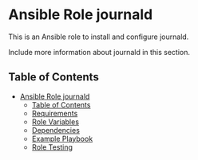 Ansible Role journald
=========

This is an Ansible role to install and configure journald.

Include more information about journald in this section.

Table of Contents
-----------------
- [Ansible Role journald](#ansible-role-journald)
  - [Table of Contents](#table-of-contents)
  - [Requirements](#requirements)
  - [Role Variables](#role-variables)
  - [Dependencies](#dependencies)
  - [Example Playbook](#example-playbook)
  - [Role Testing](#role-testing)
